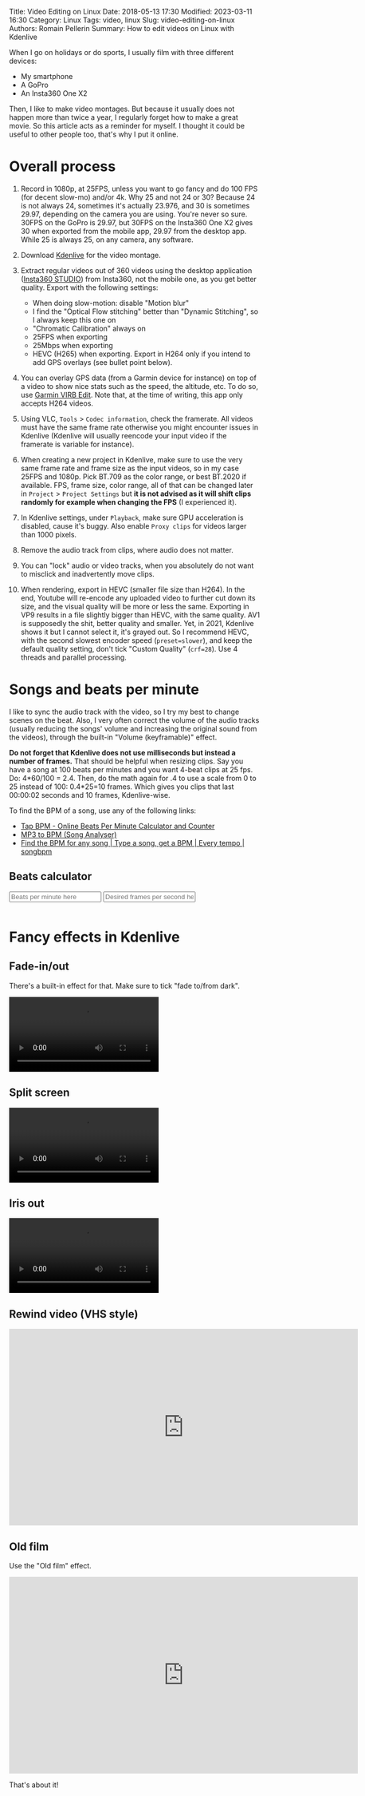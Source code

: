 Title: Video Editing on Linux
Date: 2018-05-13 17:30
Modified: 2023-03-11 16:30
Category: Linux
Tags: video, linux
Slug: video-editing-on-linux
Authors: Romain Pellerin
Summary: How to edit videos on Linux with Kdenlive

When I go on holidays or do sports, I usually film with three different devices:

- My smartphone
- A GoPro
- An Insta360 One X2

Then, I like to make video montages. But because it usually does not happen more than twice a year, I regularly forget how to make a great movie. So this article acts as a reminder for myself. I thought it could be useful to other people too, that's why I put it online.

# Overall process

1. Record in 1080p, at 25FPS, unless you want to go fancy and do 100 FPS (for decent slow-mo) and/or 4k. Why 25 and not 24 or 30? Because 24 is not always 24, sometimes it's actually 23.976, and 30 is sometimes 29.97, depending on the camera you are using. You're never so sure. 30FPS on the GoPro is 29.97, but 30FPS on the Insta360 One X2 gives 30 when exported from the mobile app, 29.97 from the desktop app. While 25 is always 25, on any camera, any software.
1. Download [Kdenlive](https://kdenlive.org/en/download/) for the video montage.
1. Extract regular videos out of 360 videos using the desktop application ([Insta360 STUDIO](https://www.insta360.com/download/insta360-onex2)) from Insta360, not the mobile one, as you get better quality. Export with the following settings:

   - When doing slow-motion: disable "Motion blur"
   - I find the "Optical Flow stitching" better than "Dynamic Stitching", so I always keep this one on
   - "Chromatic Calibration" always on
   - 25FPS when exporting
   - 25Mbps when exporting
   - HEVC (H265) when exporting. Export in H264 only if you intend to add GPS overlays (see bullet point below).

1. You can overlay GPS data (from a Garmin device for instance) on top of a video to show nice stats such as the speed, the altitude, etc. To do so, use [Garmin VIRB Edit](https://www.garmin.com/en-US/p/573412). Note that, at the time of writing, this app only accepts H264 videos.
1. Using VLC, `Tools` > `Codec information`, check the framerate. All videos must have the same frame rate otherwise you might encounter issues in Kdenlive (Kdenlive will usually reencode your input video if the framerate is variable for instance).
1. When creating a new project in Kdenlive, make sure to use the very same frame rate and frame size as the input videos, so in my case 25FPS and 1080p. Pick BT.709 as the color range, or best BT.2020 if available. FPS, frame size, color range, all of that can be changed later in `Project` > `Project Settings` but **it is not advised as it will shift clips randomly for example when changing the FPS** (I experienced it).
1. In Kdenlive settings, under `Playback`, make sure GPU acceleration is disabled, cause it's buggy. Also enable `Proxy clips` for videos larger than 1000 pixels.
1. Remove the audio track from clips, where audio does not matter.
1. You can "lock" audio or video tracks, when you absolutely do not want to misclick and inadvertently move clips.
1. When rendering, export in HEVC (smaller file size than H264). In the end, Youtube will re-encode any uploaded video to further cut down its size, and the visual quality will be more or less the same. Exporting in VP9 results in a file slightly bigger than HEVC, with the same quality. AV1 is supposedly the shit, better quality and smaller. Yet, in 2021, Kdenlive shows it but I cannot select it, it's grayed out. So I recommend HEVC, with the second slowest encoder speed (`preset=slower`), and keep the default quality setting, don't tick "Custom Quality" (`crf=28`). Use 4 threads and parallel processing.

# Songs and beats per minute

I like to sync the audio track with the video, so I try my best to change scenes on the beat. Also, I very often correct the volume of the audio tracks (usually reducing the songs' volume and increasing the original sound from the videos), through the built-in "Volume (keyframable)" effect.

**Do not forget that Kdenlive does not use milliseconds but instead a number of frames.** That should be helpful when resizing clips. Say you have a song at 100 beats per minutes and you want 4-beat clips at 25 fps. Do: 4\*60/100 = 2.4. Then, do the math again for .4 to use a scale from 0 to 25 instead of 100: 0.4\*25=10 frames. Which gives you clips that last 00:00:02 seconds and 10 frames, Kdenlive-wise.

To find the BPM of a song, use any of the following links:

- [Tap BPM - Online Beats Per Minute Calculator and Counter](http://www.beatsperminuteonline.com/)
- [MP3 to BPM (Song Analyser)](https://getsongbpm.com/tools/audio)
- [Find the BPM for any song | Type a song, get a BPM | Every tempo | songbpm](https://songbpm.com/)

## Beats calculator

<input type="text" id="beats" placeholder="Beats per minute here"/>
<input type="text" id="fps" placeholder="Desired frames per second here"/>
<pre id="results"></pre>
<script>
    let BEATS = [1,2,3,4,6,8]
    const inputBeats = document.querySelector('input#beats')
    const inputFps = document.querySelector('input#fps')
    function inputChange() {
        const value = inputBeats.value
        const fps = inputFps.value
        if (!value || isNaN(value) || !fps || isNaN(fps)) return
        const pre = document.getElementById('results')
        pre.innerHTML = ""
        BEATS = [...new Array(+value)].map(function(_,i) { return i })
        const result = BEATS.concat(value).filter(function(beat) { return beat > 0 }).map(function(beat) {
            let tempResult = (beat*60)/value
            const regex = tempResult.toString().match(/^(\d+\.)(\d+)$/)
            if (regex) {
                const integer = regex[1]
                const floating = (parseFloat("0." + regex[2], 10)*100*fps)/100
                tempResult = `${parseInt(integer, 10)} seconds and ${Math.round(floating)} frames`
            }
            else {
                tempResult = `${tempResult} seconds and 0 frames`
            }
            pre.innerHTML += "- " + beat + " beats = " + tempResult + "\n"
        })
    }
    inputBeats.oninput=inputChange
    inputFps.oninput=inputChange
    if (inputBeats.value || inputFps.value) {
        inputChange()
    }
</script>

# Fancy effects in Kdenlive

## Fade-in/out

There's a built-in effect for that. Make sure to tick "fade to/from dark".

<video autoplay loop controls>
    <source src="./videos/kdenlive/fade-out.mp4" type="video/mp4">
</video>

## Split screen

<video autoplay loop controls>
    <source src="./videos/kdenlive/split-screen.mp4" type="video/mp4">
</video>

## Iris out

<video autoplay loop controls>
    <source src="./videos/kdenlive/iris-out.mp4" type="video/mp4">
</video>

## Rewind video (VHS style)

<iframe width="700" height="394" src="https://www.youtube-nocookie.com/embed/MnErqP9iIWU?rel=0" frameborder="0" allowfullscreen></iframe>

## Old film

Use the "Old film" effect.

<iframe width="700" height="394" src="https://www.youtube-nocookie.com/embed/qoly_IIyqyI?rel=0" frameborder="0" allowfullscreen></iframe>

That's about it!
